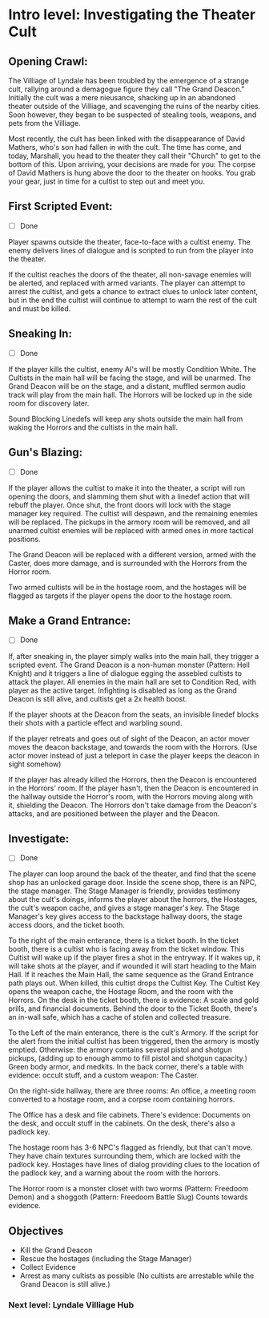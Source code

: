 # Intro level: Investigating the Theater Cult

## Opening Crawl:

The Villiage of Lyndale has been troubled by the emergence of a strange cult, rallying around a demagogue figure they call "The Grand Deacon."  Initially the cult was a mere nieusance, shacking up in an abandoned theater outside of the Villiage, and scavenging the ruins of the nearby cities.  Soon however, they began to be suspected of stealing tools, weapons, and pets from the Villiage.

Most recently, the cult has been linked with the disappearance of David Mathers, who's son had fallen in with the cult.  The time has come, and today, Marshall, you head to the theater they call their "Church" to get to the bottom of this.  Upon arriving, your decisions are made for you: The corpse of David Mathers is hung above the door to the theater on hooks.  You grab your gear, just in time for a cultist to step out and meet you.

## First Scripted Event:

- [ ] Done

Player spawns outside the theater, face-to-face with a cultist enemy.  The enemy delivers lines of dialogue and is scripted to run from the player into the theater.  

If the cultist reaches the doors of the theater, all non-savage enemies will be alerted, and replaced with armed variants.  The player can attempt to arrest the cultist, and gets a chance to extract clues to unlock later content, but in the end the cultist will continue to attempt to warn the rest of the cult and must be killed.

## Sneaking In:

- [ ] Done

If the player kills the cultist, enemy AI's will be mostly Condition White.  The Cultists in the main hall will be facing the stage, and will be unarmed.  The Grand Deacon will be on the stage, and a distant, muffled sermon audio track will play from the main hall.  The Horrors will be locked up in the side room for discovery later.  

Sound Blocking Linedefs will keep any shots outside the main hall from waking the Horrors and the cultists in the main hall.  

## Gun's Blazing:

- [ ] Done

If the player allows the cultist to make it into the theater, a script will run opening the doors, and slamming them shut with a linedef action that will rebuff the player.  Once shut, the front doors will lock with the stage manager key required. The cultist will despawn, and the remaining enemies will be replaced.  The pickups in the armory room will be removed, and all unarmed cultist enemies will be replaced with armed ones in more tactical positions.  

The Grand Deacon will be replaced with a different version, armed with the Caster, does more damage, and is surrounded with the Horrors from the Horror room.  

Two armed cultists will be in the hostage room, and the hostages will be flagged as targets if the player opens the door to the hostage room.  

## Make a Grand Entrance:

- [ ] Done

If, after sneaking in, the player simply walks into the main hall, they trigger a scripted event.  The Grand Deacon is a non-human monster (Pattern: Hell Knight) and it triggers a line of dialogue egging the assebled cultists to attack the player.  All enemies in the main hall are set to Condition Red, with player as the active target.  Infighting is disabled as long as the Grand Deacon is still alive, and cultists get a 2x health boost.

If the player shoots at the Deacon from the seats, an invisible linedef blocks their shots with a particle effect and warbling sound.  

If the player retreats and goes out of sight of the Deacon, an actor mover moves the deacon backstage, and towards the room with the Horrors. (Use actor mover instead of just a teleport in case the player keeps the deacon in sight somehow)

If the player has already killed the Horrors, then the Deacon is encountered in the Horrors' room.  If the player hasn't, then the Deacon is encountered in the hallway outside the Horror's room, with the Horrors moving along with it, shielding the Deacon.  The Horrors don't take damage from the Deacon's attacks, and are positioned between the player and the Deacon.

## Investigate:

-[ ] Done

The player can loop around the back of the theater, and find that the scene shop has an unlocked garage door.  Inside the scene shop, there is an NPC, the stage manager.  The Stage Manager is friendly, provides testimony about the cult's doings, informs the player about the horrors,  the Hostages, the cult's weapon cache, and gives a stage manager's key. The Stage Manager's key gives access to the backstage hallway doors, the stage access doors, and the ticket booth.  

To the right of the main enterance, there is a ticket booth. In the ticket booth, there is a cultist who is facing away from the ticket window.  This Cultist will wake up if the player fires a shot in the entryway.  If it wakes up, it will take shots at the player, and if wounded it will start heading to the Main Hall. If it reaches the Main Hall, the same sequence as the Grand Entrance path plays out.  When killed, this cultist drops the Cultist Key.  The Cultist Key opens the weapon cache, the Hostage Room, and the room with the Horrors.  On the desk in the ticket booth, there is evidence: A scale and gold prills, and financial documents.  Behind the door to the Ticket Booth, there's an in-wall safe, which has a cache of stolen and collected treasure.

To the Left of the main enterance, there is the cult's Armory. If the script for the alert from the initial cultist has been triggered, then the armory is mostly emptied. Otherwise: the armory contains several pistol and shotgun pickups, (adding up to enough ammo to fill pistol and shotgun capacity.) Green body armor, and medkits.  In the back corner, there's a table with evidence: occult stuff, and a custom weapon: The Caster.   

On the right-side hallway, there are three rooms: An office, a meeting room converted to a hostage room, and a corpse room containing horrors.

The Office has a desk and file cabinets.  There's evidence: Documents on the desk, and occult stuff in the cabinets. On the desk, there's also a padlock key. 

The hostage room has 3-6 NPC's flagged as friendly, but that can't move.  They have chain textures surrounding them, which are locked with the padlock key.  Hostages have lines of dialog providing clues to the location of the padlock key, and a warning about the room with the horrors. 

The Horror room is a monster closet with two worms (Pattern: Freedoom Demon) and a shoggoth (Pattern: Freedoom Battle Slug) Counts towards evidence. 

## Objectives

- Kill the Grand Deacon
- Rescue the hostages (including the Stage Manager)
- Collect Evidence
- Arrest as many cultists as possible (No cultists are arrestable while the Grand Deacon is still alive.)

### Next level: Lyndale Villiage Hub
